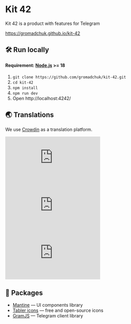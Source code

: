 # Kit 42

Kit 42 is a product with features for Telegram

https://gromadchuk.github.io/kit-42

## 🛠️ Run locally
#### Requirement: [Node.js](https://nodejs.org/en/) >= 18
1. `git clone https://github.com/gromadchuk/kit-42.git`
2. `cd kit-42`
3. `npm install`
4. `npm run dev`
5. Open http://localhost:4242/

## 🌏 Translations
We use [Crowdin](https://crowdin.com/project/kit-42) as a translation platform.

![en proofreading](https://img.shields.io/badge/dynamic/json?color=green&label=English&style=flat&logo=crowdin&query=%24.progress[?(@.data.languageId==%27en%27)].data.approvalProgress&url=https%3A%2F%2Fbadges.awesome-crowdin.com%2Fstats-12852845-602715.json)
![uk proofreading](https://img.shields.io/badge/dynamic/json?color=green&label=Ukrainian&style=flat&logo=crowdin&query=%24.progress[?(@.data.languageId==%27uk%27)].data.approvalProgress&url=https%3A%2F%2Fbadges.awesome-crowdin.com%2Fstats-12852845-602715.json)
![ru proofreading](https://img.shields.io/badge/dynamic/json?color=green&label=Russian&style=flat&logo=crowdin&query=%24.progress[?(@.data.languageId==%27ru%27)].data.approvalProgress&url=https%3A%2F%2Fbadges.awesome-crowdin.com%2Fstats-12852845-602715.json)

## 🧩 Packages
* [Mantine](https://mantine.dev/) — UI components library
* [Tabler icons](https://tabler-icons.io/) — free and open-source icons
* [GramJS](https://github.com/gram-js/gramjs) — Telegram client library
